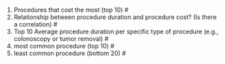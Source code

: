 1. Procedures that cost the most (top 10) #
2. Relationship between procedure duration and procedure cost? (Is there a correlation) #
4. Top 10 Average procedure duration per specific type of procedure (e.g., colonoscopy or tumor removal) #
5. most common procedure (top 10) #
6. least common procedure (bottom 20) #

